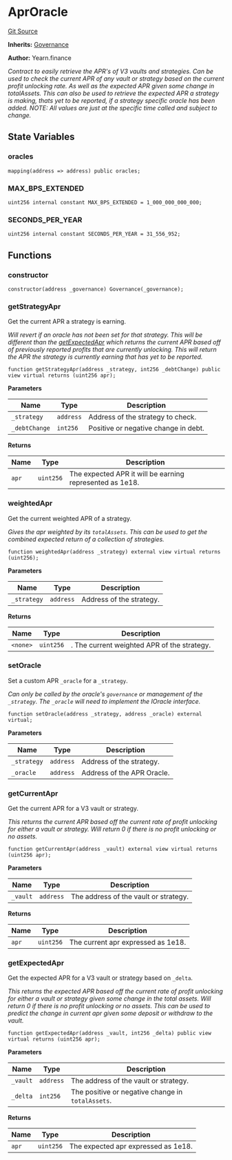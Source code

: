 # AprOracle
[Git Source](https://github.com/yearn/tokenized-strategy-periphery/blob/aa404867f4e02afd209e27f2544a6ac0e1f4fb89/src/AprOracle/AprOracle.sol)

**Inherits:**
[Governance](/Governance)

**Author:**
Yearn.finance

*Contract to easily retrieve the APR's of V3 vaults and
strategies.
Can be used to check the current APR of any vault or strategy
based on the current profit unlocking rate. As well as the
expected APR given some change in totalAssets.
This can also be used to retrieve the expected APR a strategy
is making, thats yet to be reported, if a strategy specific
oracle has been added.
NOTE: All values are just at the specific time called and subject
to change.*


## State Variables
### oracles

```solidity
mapping(address => address) public oracles;
```


### MAX_BPS_EXTENDED

```solidity
uint256 internal constant MAX_BPS_EXTENDED = 1_000_000_000_000;
```


### SECONDS_PER_YEAR

```solidity
uint256 internal constant SECONDS_PER_YEAR = 31_556_952;
```


## Functions
### constructor


```solidity
constructor(address _governance) Governance(_governance);
```

### getStrategyApr

Get the current APR a strategy is earning.

*Will revert if an oracle has not been set for that strategy.
This will be different than the [getExpectedApr](#getexpectedapr) which returns
the current APR based off of previously reported profits that
are currently unlocking.
This will return the APR the strategy is currently earning that
has yet to be reported.*


```solidity
function getStrategyApr(address _strategy, int256 _debtChange) public view virtual returns (uint256 apr);
```
**Parameters**

|Name|Type|Description|
|----|----|-----------|
|`_strategy`|`address`|Address of the strategy to check.|
|`_debtChange`|`int256`|Positive or negative change in debt.|

**Returns**

|Name|Type|Description|
|----|----|-----------|
|`apr`|`uint256`|The expected APR it will be earning represented as 1e18.|


### weightedApr

Get the current weighted APR of a strategy.

*Gives the apr weighted by its `totalAssets`. This can be used
to get the combined expected return of a collection of strategies.*


```solidity
function weightedApr(address _strategy) external view virtual returns (uint256);
```
**Parameters**

|Name|Type|Description|
|----|----|-----------|
|`_strategy`|`address`|Address of the strategy.|

**Returns**

|Name|Type|Description|
|----|----|-----------|
|`<none>`|`uint256`|. The current weighted APR of the strategy.|


### setOracle

Set a custom APR `_oracle` for a `_strategy`.

*Can only be called by the oracle's `governance` or
management of the `_strategy`.
The `_oracle` will need to implement the IOracle interface.*


```solidity
function setOracle(address _strategy, address _oracle) external virtual;
```
**Parameters**

|Name|Type|Description|
|----|----|-----------|
|`_strategy`|`address`|Address of the strategy.|
|`_oracle`|`address`|Address of the APR Oracle.|


### getCurrentApr

Get the current APR for a V3 vault or strategy.

*This returns the current APR based off the current
rate of profit unlocking for either a vault or strategy.
Will return 0 if there is no profit unlocking or no assets.*


```solidity
function getCurrentApr(address _vault) external view virtual returns (uint256 apr);
```
**Parameters**

|Name|Type|Description|
|----|----|-----------|
|`_vault`|`address`|The address of the vault or strategy.|

**Returns**

|Name|Type|Description|
|----|----|-----------|
|`apr`|`uint256`|The current apr expressed as 1e18.|


### getExpectedApr

Get the expected APR for a V3 vault or strategy based on `_delta`.

*This returns the expected APR based off the current
rate of profit unlocking for either a vault or strategy
given some change in the total assets.
Will return 0 if there is no profit unlocking or no assets.
This can be used to predict the change in current apr given some
deposit or withdraw to the vault.*


```solidity
function getExpectedApr(address _vault, int256 _delta) public view virtual returns (uint256 apr);
```
**Parameters**

|Name|Type|Description|
|----|----|-----------|
|`_vault`|`address`|The address of the vault or strategy.|
|`_delta`|`int256`|The positive or negative change in `totalAssets`.|

**Returns**

|Name|Type|Description|
|----|----|-----------|
|`apr`|`uint256`|The expected apr expressed as 1e18.|


